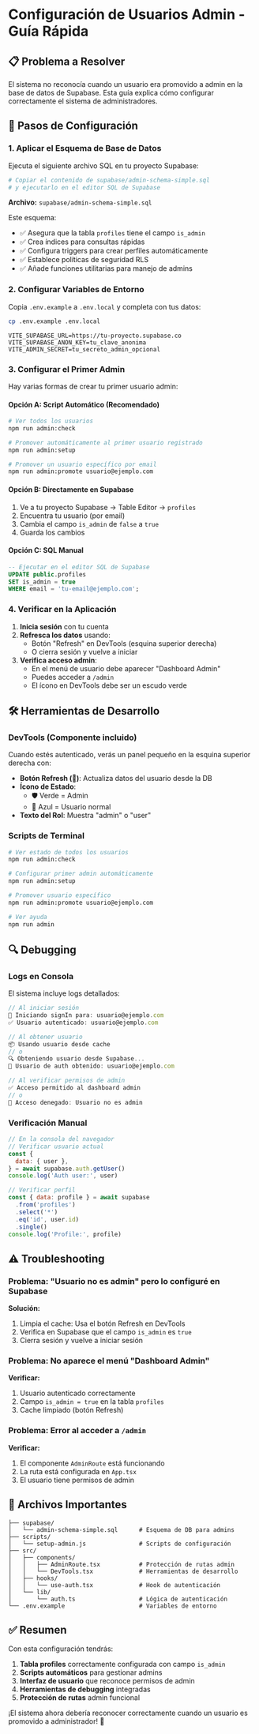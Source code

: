 # Configuración de Usuarios Admin - Guía Rápida

## 📋 Problema a Resolver

El sistema no reconocía cuando un usuario era promovido a admin en la base de datos de Supabase. Esta guía explica cómo configurar correctamente el sistema de administradores.

## 🔧 Pasos de Configuración

### 1. Aplicar el Esquema de Base de Datos

Ejecuta el siguiente archivo SQL en tu proyecto Supabase:

```bash
# Copiar el contenido de supabase/admin-schema-simple.sql
# y ejecutarlo en el editor SQL de Supabase
```

**Archivo:** `supabase/admin-schema-simple.sql`

Este esquema:

- ✅ Asegura que la tabla `profiles` tiene el campo `is_admin`
- ✅ Crea índices para consultas rápidas
- ✅ Configura triggers para crear perfiles automáticamente
- ✅ Establece políticas de seguridad RLS
- ✅ Añade funciones utilitarias para manejo de admins

### 2. Configurar Variables de Entorno

Copia `.env.example` a `.env.local` y completa con tus datos:

```bash
cp .env.example .env.local
```

```env
VITE_SUPABASE_URL=https://tu-proyecto.supabase.co
VITE_SUPABASE_ANON_KEY=tu_clave_anonima
VITE_ADMIN_SECRET=tu_secreto_admin_opcional
```

### 3. Configurar el Primer Admin

Hay varias formas de crear tu primer usuario admin:

#### Opción A: Script Automático (Recomendado)

```bash
# Ver todos los usuarios
npm run admin:check

# Promover automáticamente al primer usuario registrado
npm run admin:setup

# Promover un usuario específico por email
npm run admin:promote usuario@ejemplo.com
```

#### Opción B: Directamente en Supabase

1. Ve a tu proyecto Supabase → Table Editor → `profiles`
2. Encuentra tu usuario (por email)
3. Cambia el campo `is_admin` de `false` a `true`
4. Guarda los cambios

#### Opción C: SQL Manual

```sql
-- Ejecutar en el editor SQL de Supabase
UPDATE public.profiles
SET is_admin = true
WHERE email = 'tu-email@ejemplo.com';
```

### 4. Verificar en la Aplicación

1. **Inicia sesión** con tu cuenta
2. **Refresca los datos** usando:
   - Botón "Refresh" en DevTools (esquina superior derecha)
   - O cierra sesión y vuelve a iniciar
3. **Verifica acceso admin**:
   - En el menú de usuario debe aparecer "Dashboard Admin"
   - Puedes acceder a `/admin`
   - El ícono en DevTools debe ser un escudo verde

## 🛠️ Herramientas de Desarrollo

### DevTools (Componente incluido)

Cuando estés autenticado, verás un panel pequeño en la esquina superior derecha con:

- **Botón Refresh (🔄)**: Actualiza datos del usuario desde la DB
- **Ícono de Estado**:
  - 🛡️ Verde = Admin
  - 👤 Azul = Usuario normal
- **Texto del Rol**: Muestra "admin" o "user"

### Scripts de Terminal

```bash
# Ver estado de todos los usuarios
npm run admin:check

# Configurar primer admin automáticamente
npm run admin:setup

# Promover usuario específico
npm run admin:promote usuario@ejemplo.com

# Ver ayuda
npm run admin
```

## 🔍 Debugging

### Logs en Consola

El sistema incluye logs detallados:

```javascript
// Al iniciar sesión
🔄 Iniciando signIn para: usuario@ejemplo.com
✅ Usuario autenticado: usuario@ejemplo.com

// Al obtener usuario
📦 Usando usuario desde cache
// o
🔍 Obteniendo usuario desde Supabase...
👤 Usuario de auth obtenido: usuario@ejemplo.com

// Al verificar permisos de admin
✅ Acceso permitido al dashboard admin
// o
🚫 Acceso denegado: Usuario no es admin
```

### Verificación Manual

```javascript
// En la consola del navegador
// Verificar usuario actual
const {
  data: { user },
} = await supabase.auth.getUser()
console.log('Auth user:', user)

// Verificar perfil
const { data: profile } = await supabase
  .from('profiles')
  .select('*')
  .eq('id', user.id)
  .single()
console.log('Profile:', profile)
```

## ⚠️ Troubleshooting

### Problema: "Usuario no es admin" pero lo configuré en Supabase

**Solución:**

1. Limpia el cache: Usa el botón Refresh en DevTools
2. Verifica en Supabase que el campo `is_admin` es `true`
3. Cierra sesión y vuelve a iniciar sesión

### Problema: No aparece el menú "Dashboard Admin"

**Verificar:**

1. Usuario autenticado correctamente
2. Campo `is_admin = true` en la tabla `profiles`
3. Cache limpiado (botón Refresh)

### Problema: Error al acceder a `/admin`

**Verificar:**

1. El componente `AdminRoute` está funcionando
2. La ruta está configurada en `App.tsx`
3. El usuario tiene permisos de admin

## 📁 Archivos Importantes

```
├── supabase/
│   └── admin-schema-simple.sql      # Esquema de DB para admins
├── scripts/
│   └── setup-admin.js               # Scripts de configuración
├── src/
│   ├── components/
│   │   ├── AdminRoute.tsx           # Protección de rutas admin
│   │   └── DevTools.tsx             # Herramientas de desarrollo
│   ├── hooks/
│   │   └── use-auth.tsx             # Hook de autenticación
│   └── lib/
│       └── auth.ts                  # Lógica de autenticación
└── .env.example                     # Variables de entorno
```

## ✅ Resumen

Con esta configuración tendrás:

1. **Tabla profiles** correctamente configurada con campo `is_admin`
2. **Scripts automáticos** para gestionar admins
3. **Interfaz de usuario** que reconoce permisos de admin
4. **Herramientas de debugging** integradas
5. **Protección de rutas** admin funcional

¡El sistema ahora debería reconocer correctamente cuando un usuario es promovido a administrador! 🎉
